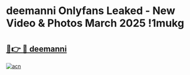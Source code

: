 # deemanni Onlyfans Leaked - New Video & Photos March 2025 !1mukg

# <h2><a href="https://1pfl85.iuczelnia.edu.pl?title=deemanni&ref=1mukg">🔗👉 🔴 deemanni</a></h2>

[![acn](https://github.com/user-attachments/assets/0f9c940e-d8b0-45ae-aac7-cd30a18b3e1c)](https://1pfl85.iuczelnia.edu.pl?title=deemanni&ref=1mukg)

